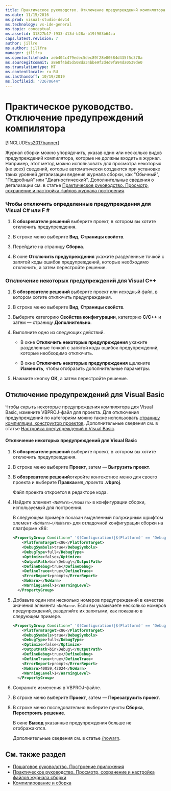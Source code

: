 ```yaml
---
title: Практическое руководство. Отключение предупреждений компилятора | Документы Майкрософт
ms.date: 11/15/2016
ms.prod: visual-studio-dev14
ms.technology: vs-ide-general
ms.topic: conceptual
ms.assetid: 31827b17-f933-413d-b28a-b19f903b64ca
caps.latest.revision: 7
author: jillre
ms.author: jillfra
manager: jillfra
ms.openlocfilehash: aeb404c479edec5dec89f28e80584d435f5c370a
ms.sourcegitcommit: a8e8f4bd5d508da34bbe9f2d4d9fa94da0539de0
ms.translationtype: MT
ms.contentlocale: ru-RU
ms.lasthandoff: 10/19/2019
ms.locfileid: "72670644"
---
```

# <a name="how-to-suppress-compiler-warnings"></a>Практическое руководство. Отключение предупреждений компилятора

[!INCLUDE[vs2017banner](../includes/vs2017banner.md)]

Журнал сборки можно упорядочить, указав один или несколько видов предупреждений компилятора, которые не должны входить в журнал. Например, этот метод можно использовать для просмотра некоторых (не всех) сведений, которые автоматически создаются при установке таких уровней детализации ведения журнала сборки, как "Обычный", "Подробный" или "Диагностический". Дополнительные сведения о детализации см. в статье [Практическое руководство. Просмотр, сохранение и настройка файлов журнала построения](../ide/how-to-view-save-and-configure-build-log-files.md).

### <a name="to-suppress-specific-warnings-for-visual-c-or-f"></a>Чтобы отключить определенные предупреждения для Visual C# или F \#

1. В **обозревателе решений** выберите проект, в котором вы хотите отключить предупреждения.

2. В строке меню выберите **Вид**, **Страницы свойств**.

3. Перейдите на страницу **Сборка**.

4. В окне **Отключить предупреждения** укажите разделенные точкой с запятой коды ошибок предупреждений, которые необходимо отключить, а затем перестройте решение.

### <a name="to-suppress-specific-warnings-for-visual-c"></a>Отключение некоторых предупреждений для Visual C++

1. В **обозревателе решений** выберите проект или исходный файл, в котором хотите отключить предупреждения.

2. В строке меню выберите **Вид**, **Страницы свойств**.

3. Выберите категорию **Свойства конфигурации**, категорию **C/C++** и затем — страницу **Дополнительно**.

4. Выполните одно из следующих действий.

    - В окне **Отключить некоторые предупреждения** укажите разделенные точкой с запятой коды ошибок предупреждений, которые необходимо отключить.

    - В окне **Отключить некоторые предупреждения** щелкните **Изменить**, чтобы отобразить дополнительные параметры.

5. Нажмите кнопку **ОК**, а затем перестройте решение.

## <a name="suppressing-warnings-for-visual-basic"></a>Отключение предупреждений для Visual Basic

Чтобы скрыть некоторые предупреждения компилятора для Visual Basic, измените VBPROJ-файл для проекта. Для отключения предупреждений по категориям можно также использовать [страницу компиляции, конструктор проектов](../ide/reference/compile-page-project-designer-visual-basic.md). Дополнительные сведения см. в статье [Настройка предупреждений в Visual Basic](../ide/configuring-warnings-in-visual-basic.md).

#### <a name="to-suppress-specific-warnings-for-visual-basic"></a>Отключение некоторых предупреждений для Visual Basic

1. В **обозревателе решений** выберите проект, в котором вы хотите отключить предупреждения.

2. В строке меню выберите **Проект**, затем — **Выгрузить проект**.

3. В **обозревателе решений**откройте контекстное меню для своего проекта и выберите **Правка**_имя_проекта_ **.vbproj**.

    Файл проекта откроется в редакторе кода.

4. Найдите элемент `<NoWarn></NoWarn>` в конфигурации сборки, используемый для построения.

    В следующем примере показан выделенный полужирным шрифтом элемент `<NoWarn></NoWarn>` для отладочной конфигурации сборки на платформе x86:

   ```xml
   <PropertyGroup Condition=" '$(Configuration)|$(Platform)' == 'Debug|x86' ">
       <PlatformTarget>x86</PlatformTarget>
       <DebugSymbols>true</DebugSymbols>
       <DebugType>full</DebugType>
       <Optimize>false</Optimize>
       <OutputPath>bin\Debug\</OutputPath>
       <DefineDebug>true</DefineDebug>
       <DefineTrace>true</DefineTrace>
       <ErrorReport>prompt</ErrorReport>
       <NoWarn></NoWarn>
       <WarningLevel>1</WarningLevel>
     </PropertyGroup>
   ```

5. Добавьте один или несколько номеров предупреждений в качестве значения элемента `<NoWarn>`. Если вы указываете несколько номеров предупреждений, разделяйте их запятыми, как показано в следующем примере.

   ```xml
   <PropertyGroup Condition=" '$(Configuration)|$(Platform)' == 'Debug|x86' ">
       <PlatformTarget>x86</PlatformTarget>
       <DebugSymbols>true</DebugSymbols>
       <DebugType>full</DebugType>
       <Optimize>false</Optimize>
       <OutputPath>bin\Debug\</OutputPath>
       <DefineDebug>true</DefineDebug>
       <DefineTrace>true</DefineTrace>
       <ErrorReport>prompt</ErrorReport>
       <NoWarn>40059,42024</NoWarn>
       <WarningLevel>1</WarningLevel>
     </PropertyGroup>
   ```

6. Сохраните изменения в VBPROJ-файле.

7. В строке меню выберите **Проект**, затем — **Перезагрузить проект**.

8. В строке меню последовательно выберите пункты **Сборка**, **Перестроить решение**.

    В окне **Вывод** указанные предупреждения больше не отображаются.

   Дополнительные сведения см. в статье [/nowarn](https://msdn.microsoft.com/library/7ebf2106-0652-4fdc-bf60-70fc86465d83).

## <a name="see-also"></a>См. также раздел

- [Пошаговое руководство. Построение приложения](../ide/walkthrough-building-an-application.md)
- [Практическое руководство. Просмотр, сохранение и настройка файлов журнала сборки](../ide/how-to-view-save-and-configure-build-log-files.md)
- [Компилирование и сборка](../ide/compiling-and-building-in-visual-studio.md)

